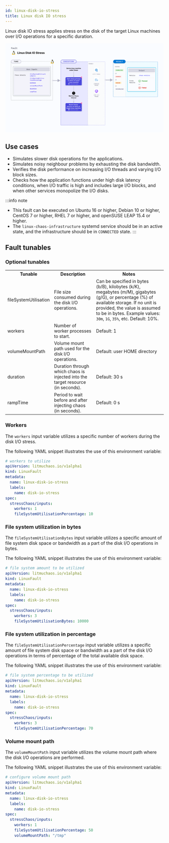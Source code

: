 ```yaml
---
id: linux-disk-io-stress
title: Linux disk IO stress
---
```

Linux disk IO stress applies stress on the disk of the target Linux machines over I/O operations for a specific duration.

![Linux disk IO stress](./static/images/linux-disk-io-stress.png)

## Use cases
- Simulates slower disk operations for the applications.
- Simulates noisy neighbour problems by exhausting the disk bandwidth.
- Verifies the disk performance on increasing I/O threads and varying I/O block sizes.
- Checks how the application functions under high disk latency conditions, when I/O traffic is high and includes large I/O blocks, and when other services monopolize the I/O disks.

:::info note
- This fault can be executed on Ubuntu 16 or higher, Debian 10 or higher, CentOS 7 or higher, RHEL 7 or higher, and openSUSE LEAP 15.4 or higher.
- The `linux-chaos-infrastructure` systemd service should be in an active state, and the infrastructure should be in `CONNECTED` state.
:::

## Fault tunables
<h3>Optional tunables</h3>
<table>
  <tr>
    <th> Tunable </th>
    <th> Description </th>
    <th> Notes </th>
  </tr>
   <tr>
    <td> fileSystemUtilisation </td>
    <td> File size consumed during the disk I/O operations. </td>
    <td> Can be specified in bytes (b/B), kilobytes (k/K), megabytes (m/M), gigabytes (g/G), or percentage (%) of available storage. If no unit is provided, the value is assumed to be in bytes. Example values: <code>30m</code>, <code>1G</code>, <code>35%</code>, etc. Default: 10%. </td>
  </tr>
  <tr>
    <td> workers </td>
    <td> Number of worker processes to start. </td>
    <td> Default: 1 </td>
  </tr>
  <tr>
    <td> volumeMountPath </td>
    <td> Volume mount path used for the disk I/O operations. </td>
    <td> Default: user HOME directory </td>
  </tr>
  <tr>
    <td> duration </td>
    <td> Duration through which chaos is injected into the target resource (in seconds). </td>
    <td> Default: 30 s </td>
  </tr>
  <tr>
    <td> rampTime </td>
    <td> Period to wait before and after injecting chaos (in seconds). </td>
    <td> Default: 0 s </td>
  </tr>
</table>

### Workers

The `workers` input variable utilizes a specific number of workers during the disk I/O stress.

The following YAML snippet illustrates the use of this environment variable:

[embedmd]:# (./static/manifests/linux-disk-io-stress/workers.yaml yaml)
```yaml
# workers to utilize
apiVersion: litmuchaos.io/v1alpha1
kind: LinuxFault
metadata:
  name: linux-disk-io-stress
  labels:
    name: disk-io-stress
spec:
  stressChaos/inputs:
    workers: 1
    fileSystemUtilisationPercentage: 10
```

### File system utilization in bytes

The `fileSystemUtilisationBytes` input variable utilizes a specific amount of file system disk space or bandwidth as a part of the disk I/O operations in bytes.

The following YAML snippet illustrates the use of this environment variable:

[embedmd]:# (./static/manifests/linux-disk-io-stress/file-system-bytes.yaml yaml)
```yaml
# file system amount to be utilized
apiVersion: litmuchaos.io/v1alpha1
kind: LinuxFault
metadata:
  name: linux-disk-io-stress
  labels:
    name: disk-io-stress
spec:
  stressChaos/inputs:
    workers: 3
    fileSystemUtilisationBytes: 10000
```

### File system utilization in percentage

The `fileSystemUtilisationPercentage` input variable utilizes a specific amount of file system disk space or bandwidth as a part of the disk I/O operations in terms of percentage of the total available disk space.

The following YAML snippet illustrates the use of this environment variable:

[embedmd]:# (./static/manifests/linux-disk-io-stress/file-system-percentage.yaml yaml)
```yaml
# file system percentage to be utilized
apiVersion: litmuchaos.io/v1alpha1
kind: LinuxFault
metadata:
  name: linux-disk-io-stress
  labels:
    name: disk-io-stress
spec:
  stressChaos/inputs:
    workers: 3
    fileSystemUtilisationPercentage: 70
```

### Volume mount path
The `volumeMountPath` input variable utilizes the volume mount path where the disk I/O operations are performed.

The following YAML snippet illustrates the use of this environment variable:

[embedmd]:# (./static/manifests/linux-disk-io-stress/volume-mount-path.yaml yaml)
```yaml
# configure volume mount path
apiVersion: litmuchaos.io/v1alpha1
kind: LinuxFault
metadata:
  name: linux-disk-io-stress
  labels:
    name: disk-io-stress
spec:
  stressChaos/inputs:
    workers: 1
    fileSystemUtilisationPercentage: 50
    volumeMountPath: "/tmp"
```
